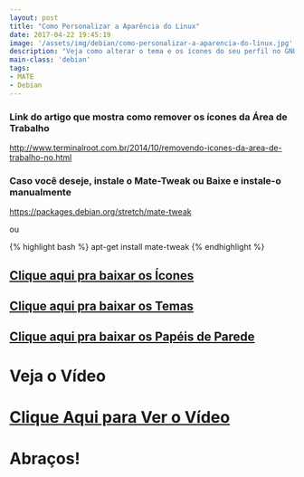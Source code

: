 ```yaml
---
layout: post
title: "Como Personalizar a Aparência do Linux"
date: 2017-04-22 19:45:19
image: '/assets/img/debian/como-personalizar-a-aparencia-do-linux.jpg'
description: "Veja como alterar o tema e os ícones do seu perfil no GNU/Linux."
main-class: 'debian'
tags:
- MATE
- Debian
---
```


### Link do artigo que mostra como remover os ícones da Área de Trabalho
<http://www.terminalroot.com.br/2014/10/removendo-icones-da-area-de-trabalho-no.html>

### Caso você deseje, instale o Mate-Tweak ou Baixe e instale-o manualmente
<https://packages.debian.org/stretch/mate-tweak>

ou

{% highlight bash %}
apt-get install mate-tweak
{% endhighlight %}

## [Clique aqui pra baixar os Ícones](https://drive.google.com/open?id=0BxTn3dNrEF2xVS1yS096dlU3dDA)

## [Clique aqui pra baixar os Temas](https://drive.google.com/open?id=0BxTn3dNrEF2xam9QSjRmYkJFcEE)

## [Clique aqui pra baixar os Papéis de Parede](https://drive.google.com/open?id=0BxTn3dNrEF2xSV9TVERpRzlsemc)

# Veja o Vídeo


# [Clique Aqui para Ver o Vídeo](https://www.youtube.com/watch?v=7GQFKbePT-k)


# Abraços!

<script async src="https://pagead2.googlesyndication.com/pagead/js/adsbygoogle.js"></script>

<!-- Informat -->
<ins class="adsbygoogle"
 style="display:block"
 data-ad-client="ca-pub-2838251107855362"
 data-ad-slot="2327980059"
 data-ad-format="auto"
 data-full-width-responsive="true"></ins>

<script>
(adsbygoogle = window.adsbygoogle || []).push({});
</script>

